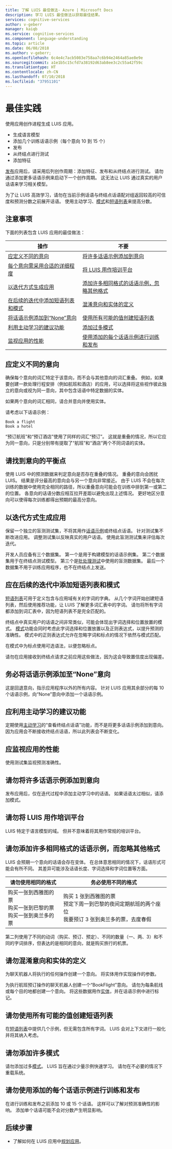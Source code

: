 ```yaml
---
title: 了解 LUIS 最佳做法- Azure | Microsoft Docs
description: 学习 LUIS 最佳做法以获取最佳结果。
services: cognitive-services
author: v-geberr
manager: kaiqb
ms.service: cognitive-services
ms.component: language-understanding
ms.topic: article
ms.date: 06/08/2018
ms.author: v-geberr;
ms.openlocfilehash: 6c4e4c7acb5083e758aa7c6b94e2464a85ae8e9e
ms.sourcegitcommit: a1e1b5c15cfd7a38192d63ab8ee3c2c55a42f59c
ms.translationtype: HT
ms.contentlocale: zh-CN
ms.lasthandoff: 07/10/2018
ms.locfileid: "37951101"
---
```

# <a name="best-practices"></a>最佳实践
使用应用创作进程生成 LUIS 应用。 

* 生成语言模型
* 添加几个训练话语示例（每个意向 10 到 15 个）
* 发布 
* 从终结点进行测试 
* 添加特征

[发布](luis-how-to-publish-app.md)应用后，请采用后列创作周期：添加特征、发布和从终结点进行测试。 请勿通过添加更多话语示例来启动下一个创作周期。 这无法让 LUIS 通过真实的用户话语来学习相关模型。 

为了让 LUIS 高效学习，请勿在当前示例话语与终结点话语配对组返回较高的可信度和预测分数之前展开话语。 使用主动学习、[模式](luis-concept-patterns.md)和[短语列表](luis-concept-feature.md)来提高分数。 

## <a name="do-and-dont"></a>注意事项
下面的列表包含 LUIS 应用的最佳做法：

|操作|不要|
|--|--|
|[应定义不同的意向](#do-define-distinct-intents) |[将许多话语示例添加到意向](#dont-add-many-example-utterances-to-intents) |
|[每个意向需采用合适的详细程度](#do-find-sweet-spot-for-intents)|[将 LUIS 用作培训平台](#dont-use-luis-as-a-training-platform)|
|[以迭代方式生成应用](#do-build-the-app-iteratively)|[添加许多相同格式的话语示例，忽略其他格式](#dont-add-many-example-utterances-of-the-same-format-ignoring-other-formats)|
|[在后续的迭代中添加短语列表和模式](#do-add-phrase-lists-and-patterns-in-later-iterations)|[混淆意向和实体的定义](#dont-mix-the-definition-of-intents-and-entities)|
|[将话语示例添加到“None”意向](#do-add-example-utterances-to-none-intent)|[使用所有可能的值创建短语列表](#dont-create-phrase-lists-with-all-the-possible-values)|
|[利用主动学习的建议功能](#do-leverage-the-suggest-feature-for-active-learning)|[添加过多模式](#dont-add-many-patterns)|
|[监视应用的性能](#do-monitor-the-performance-of-your-app)|[使用添加的每个话语示例进行训练和发布](#dont-train-and-publish-with-every-single-example-utterance)|

## <a name="do-define-distinct-intents"></a>应定义不同的意向
确保每个意向的词汇特定于该意向，而不会与其他意向的词汇重叠。 例如，如果要创建一款处理行程安排（例如航班和酒店）的应用，可以选择将这些视作彼此独立的意向或视为同一意向，其中包含话语中特定数据的实体。

如果两个意向的词汇相同，请合并意向并使用实体。 

请考虑以下话语示例：

```
Book a flight
Book a hotel
```

“预订航班”和“预订酒店”使用了同样的词汇“预订”。 这就是重叠的情况，所以它应为同一意向，只是分别带有提取了“航班”和“酒店”两个不同词语的实体。 

## <a name="do-find-sweet-spot-for-intents"></a>请找到意向的平衡点
使用 LUIS 中的预测数据来判定意向是否存在重叠的情况。 重叠的意向会困扰 LUIS。 结果是评分最高的意向会与另一个意向非常接近。 由于 LUIS 不会在每次训练的数据中使用完全相同的路径，所以重叠意向可能会在训练中排到第一或第二的位置。 各意向的话语分数应相互拉开差距以避免出现上述情况。 更好地区分意向可以使得每次训练都得出预期的最高分意向。 
 
## <a name="do-build-the-app-iteratively"></a>以迭代方式生成应用
保留一个独立的盲测测试集，不将其用作[话语示例](luis-concept-utterance.md)或终结点话语。 针对测试集不断改进应用。 调整测试集以反映真实的用户话语。 使用此盲测测试集来评估每次迭代。 

开发人员应备有三个数据集。 第一个是用于构建模型的话语示例集。 第二个数据集用于在终结点测试模型。 第三个是[批处理测试](luis-how-to-batch-test.md)中使用的盲测数据集。 最后一个数据集不用于训练应用程序，也不在终结点上发送。  

## <a name="do-add-phrase-lists-and-patterns-in-later-iterations"></a>应在后续的迭代中添加短语列表和模式
[短语列表](luis-concept-feature.md)可用于定义包含与应用域有关的字词的字典。 从几个字词开始创建短语列表，然后使用推荐功能，让 LUIS 了解更多词汇表中的字词。 请勿将所有字词都添加到词汇表中，因为短语列表不是完全匹配的。 

终结点中真实用户的话语之间非常类似，可能会体现出字词选择和位置放置的模式。 [模式](luis-concept-patterns.md)功能会同时考虑此字词选择和位置放置以及正则表达式，以提升预测的准确性。 模式中的正则表达式允许在忽略字词和标点的情况下依然与模式匹配。 

在模式中为标点使用可选语法，以便忽略标点。

请勿在应用接收到终结点请求之前应用这些做法，因为这会导致置信度出现偏差。  

## <a name="do-add-example-utterances-to-none-intent"></a>务必将话语示例添加至“None”意向
这是回退意向，指示应用程序以外的所有内容。 针对 LUIS 应用其余部分的每 10 个话语示例，向“None”意向中添加一个话语示例。

## <a name="do-leverage-the-suggest-feature-for-active-learning"></a>应利用主动学习的建议功能
定期使用[主动学习](luis-how-to-review-endoint-utt.md)的“查看终结点话语”功能，而不是将更多话语示例添加到意向。 因为应用会不断接收终结点话语，所以此列表会不断变化。

## <a name="do-monitor-the-performance-of-your-app"></a>应监视应用的性能
使用测试集监视预测准确性。 

## <a name="dont-add-many-example-utterances-to-intents"></a>请勿将许多话语示例添加到意向
发布应用后，仅在迭代过程中添加主动学习中的话语。 如果话语太过相似，请添加模式。 

## <a name="dont-use-luis-as-a-training-platform"></a>请勿将 LUIS 用作培训平台
LUIS 特定于语言模型的域。 但并不意味着将其用作常规的培训平台。 

## <a name="dont-add-many-example-utterances-of-the-same-format-ignoring-other-formats"></a>请勿添加许多相同格式的话语示例，而忽略其他格式
LUIS 会预期一个意向的话语会存在变体。 在总体意思相同的情况下，话语形式可能会有所不同。 其差异可能涉及话语长度、字词选择和字词位置等方面。 

|请勿使用相同的格式|务必使用不同的格式|
|--|--|
|购买一张到西雅图的票<br>购买一张到巴黎的票<br>购买一张到奥兰多的票|购买 1 张到西雅图的票<br>预定下周一到巴黎的夜间定期航班的两个座位<br>我要预订 3 张到奥兰多的票，去度春假|

第二列使用了不同的动词（购买、预订、预定）、不同的数量（一、两、3）和不同的字词排序，但表达的是相同的意向，就是购买旅行的机票。 

## <a name="dont-mix-the-definition-of-intents-and-entities"></a>请勿混淆意向和实体的定义
为聊天机器人将执行的任何操作创建一个意向。 将实体用作实现操作的参数。 

为执行航班预订操作的聊天机器人创建一个“BookFlight”意向。 请勿为每条航线或每个目的地都创建一个意向。 将这些数据用作[实体](luis-concept-entity-types.md)，并在话语示例中进行标记。 

## <a name="dont-create-phrase-lists-with-all-the-possible-values"></a>请勿使用所有可能的值创建短语列表
在[短语列表](luis-concept-feature.md)中提供几个示例，但无需包含所有字词。 LUIS 会对上下文进行一般化并将其纳入考虑。 

## <a name="dont-add-many-patterns"></a>请勿添加许多模式
请勿添加过多[模式](luis-concept-patterns.md)。 LUIS 旨在通过少量示例快速学习。 请勿在不必要的情况下重载系统。

## <a name="dont-train-and-publish-with-every-single-example-utterance"></a>请勿使用添加的每个话语示例进行训练和发布
在进行训练和发布之前添加 10 或 15 个话语。 这样可以了解对预测准确性的影响。 添加单个话语可能不会对分数产生明显影响。 

## <a name="next-steps"></a>后续步骤

* 了解如何在 LUIS 应用中[规划应用](luis-how-plan-your-app.md)。